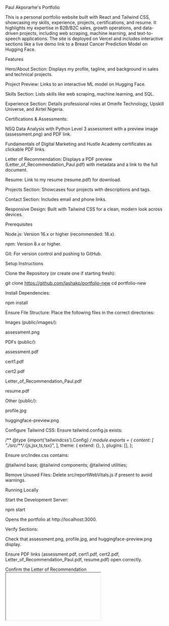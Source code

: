Paul Akporarhe's Portfolio

This is a personal portfolio website built with React and Tailwind CSS, showcasing my skills, experience, projects, certifications, and resume. It highlights my expertise in B2B/B2C sales, growth operations, and data-driven projects, including web scraping, machine learning, and text-to-speech applications. The site is deployed on Vercel and includes interactive sections like a live demo link to a Breast Cancer Prediction Model on Hugging Face.

Features

Hero/About Section: Displays my profile, tagline, and background in sales and technical projects.

Project Preview: Links to an interactive ML model on Hugging Face.

Skills Section: Lists skills like web scraping, machine learning, and SQL.

Experience Section: Details professional roles at Omeife Technology, Upskill Universe, and Airtel Nigeria.

Certifications & Assessments:

NSQ Data Analysis with Python Level 3 assessment with a preview image (assessment.png) and PDF link.

Fundamentals of Digital Marketing and Hustle Academy certificates as clickable PDF links.

Letter of Recommendation: Displays a PDF preview (Letter_of_Recommendation_Paul.pdf) with metadata and a link to the full document.

Resume: Link to my resume (resume.pdf) for download.

Projects Section: Showcases four projects with descriptions and tags.

Contact Section: Includes email and phone links.

Responsive Design: Built with Tailwind CSS for a clean, modern look across devices.



Prerequisites

Node.js: Version 16.x or higher (recommended: 18.x).

npm: Version 8.x or higher.



Git: For version control and pushing to GitHub.

Setup Instructions

Clone the Repository (or create one if starting fresh):

git clone <https://github.com/lashakp/portfolio-new>
cd portfolio-new

Install Dependencies:

npm install

Ensure File Structure: Place the following files in the correct directories:

Images (public/images/):

assessment.png

PDFs (public/):

assessment.pdf

cert1.pdf

cert2.pdf

Letter_of_Recommendation_Paul.pdf

resume.pdf

Other (public/):

profile.jpg

huggingface-preview.png



Configure Tailwind CSS: Ensure tailwind.config.js exists:

/** @type {import('tailwindcss').Config} */
module.exports = {
  content: [
    "./src/**/*.{js,jsx,ts,tsx}",
  ],
  theme: {
    extend: {},
  },
  plugins: [],
};

Ensure src/index.css contains:

@tailwind base;
@tailwind components;
@tailwind utilities;

Remove Unused Files: Delete src/reportWebVitals.js if present to avoid warnings.

Running Locally

Start the Development Server:

npm start


Opens the portfolio at http://localhost:3000.

Verify Sections:

Check that assessment.png, profile.jpg, and huggingface-preview.png display.

Ensure PDF links (assessment.pdf, cert1.pdf, cert2.pdf, Letter_of_Recommendation_Paul.pdf, resume.pdf) open correctly.

Confirm the Letter of Recommendation <iframe> displays with metadata.

Test responsiveness on mobile and desktop views.



Check Console:

Open browser DevTools (Right-click > Inspect > Console).

Look for 404 errors (e.g., missing assessment.png).

Building for Production

Build the Project:

npm run build

Creates a build/ folder with optimized files.

Test the Build Locally: 

npm install -g serve
serve -s build

Opens at http://localhost:5000 (or another port).

Deploying to Vercel


Push to GitHub:

git add .
git commit -m "Initial portfolio commit"
git push origin main



Deploy:

Go to vercel.com.

Import the GitHub repository.
Select Create React App as the framework.
Deploy the project (no additional configuration needed).


Verify:


Visit the deployed URL (e.g., https://your-portfolio.vercel.app).

Test all links and images.

File Structure

portfolio-new/
├── public/
│   ├── images/
│   │   └── assessment.png
│   ├── assessment.pdf
│   ├── cert1.pdf
│   ├── cert2.pdf
│   ├── Letter_of_Recommendation_Paul.pdf
│   ├── resume.pdf
│   ├── profile.jpg
│   ├── huggingface-preview.png
│   ├── index.html
│   └── favicon.ico
├── src/
│   ├── App.js
│   ├── index.js
│   ├── index.css
│   └── components/
├── package.json
├── tailwind.config.js
└── README.md

Troubleshooting
Image Not Displaying (e.g., assessment.png):
Ensure public/images/assessment.png exists and matches the name (case-sensitive).
Check console for 404 errors.
Use a placeholder PNG if missing (e.g., screenshot assessment.pdf).


PDF Links Not Working:
Verify PDFs are in public/ with exact names (e.g., cert1.pdf).
Test directly in a browser (e.g., file:///C:/Users/user/Desktop/react/portfolio-new/public/cert1.pdf).



ESLint Warnings:
Run npm start and check for unused imports.
Remove any unused files or imports in src/App.js.


Deployment Issues:
Ensure all files are committed to GitHub.
Check Vercel logs for errors.


Other Errors:
Share console or terminal output for specific issues.

Dependencies
React: ^18.2.0
Tailwind CSS: ^3.4.10


Framer Motion: For animations

Lucide React: For icons (GitHub, LinkedIn, Globe)

Notes

Replace resume.pdf in public/ with your actual resume PDF.

Ensure all PDFs and images are correctly named and placed in public/ or public/images/.

The portfolio is optimized for Vercel deployment but can be hosted on other platforms like Netlify.

Author
Paul Akporarhe
GitHub: lashakp
LinkedIn: paul-akporarhe
Hugging Face: lashakp